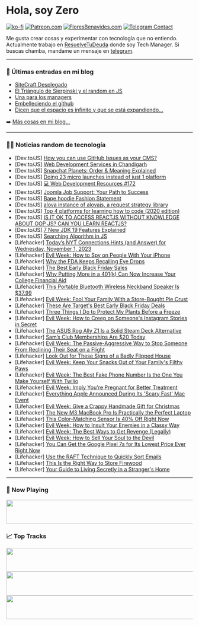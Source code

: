 # Hola, soy Zero

[![ko-fi](https://ko-fi.com/img/githubbutton_sm.svg)](https://ko-fi.com/J3J4N0LUK)
[![Patreon.com](https://img.shields.io/endpoint.svg?url=https%3A%2F%2Fshieldsio-patreon.vercel.app%2Fapi%3Fusername%3Dzerodragon%26type%3Dpatrons&style=for-the-badge)](https://patreon.com/zerodragon)
[![FloresBenavides.com](https://img.shields.io/website?down_message=oops&label=MiBlog&style=for-the-badge&up_message=online&url=https%3A%2F%2Ffloresbenavides.com)](https://floresbenavides.com)
[![Telegram Contact](https://img.shields.io/badge/escr%C3%ADbeme-ZeroDragon-%2326A5E4?style=for-the-badge&logo=telegram)](https://t.me/zerodragon)

Me gusta crear cosas y experimentar con tecnología que no entiendo.
Actualmente trabajo en [ResuelveTuDeuda](http://github.com/resuelve) donde soy Tech Manager.
Si buscas chamba, mandame un mensaje en [telegram](https://t.me/zerodragon).

---

### 📕 Últimas entradas en mi blog
<!-- BLOG-POST-LIST:START -->
- [SiteCraft Desplegado](https://floresbenavides.com/sitecraft-desplegado/)
- [El Triángulo de Sierpinski y el random en JS](https://floresbenavides.com/el-triangulo-de-sierpinski-y-el-random-en-js/)
- [Una para los managers](https://floresbenavides.com/una-para-los-managers/)
- [Embelleciendo el github](https://floresbenavides.com/embelleciendo-el-github/)
- [Dicen que el espacio es infinito y que se está expandiendo…](https://floresbenavides.com/dicen-que-el-espacio-es-infinito-y-que-se-esta-expandiendo/)
<!-- BLOG-POST-LIST:END -->

➡️ [Más cosas en mi blog...](https://floresbenavides.com)

---

### 👨‍💻 Noticias random de tecnología
<!-- TECH-POSTS:START -->
- [Dev.to/JS] [How you can use GitHub Issues as your CMS?](https://dev.to/reeshee/how-you-can-use-github-issues-as-your-cms-9aj)
- [Dev.to/JS] [Web Development Services in Chandigarh](https://dev.to/neptune9362/web-development-services-in-chandigarh-55ca)
- [Dev.to/JS] [Snapchat Planets: Order &amp; Meaning Explained](https://dev.to/thenexttech/snapchat-planets-order-meaning-explained-43ff)
- [Dev.to/JS] [Doing 23 micro launches instead of just 1 platform](https://dev.to/ako61142833/doing-23-micro-launches-instead-of-just-1-platform-1hn8)
- [Dev.to/JS] [💻 Web Development Resources #172](https://dev.to/vincenius/web-development-resources-172-2g1l)
- [Dev.to/JS] [Joomla Job Support: Your Path to Success](https://dev.to/emma02/joomla-job-support-your-path-to-success-4l9a)
- [Dev.to/JS] [Bape hoodie Fashion Statement](https://dev.to/xtremedigits/bape-hoodie-fashion-statement-4ei6)
- [Dev.to/JS] [alova instance of alovajs, a request strategy library](https://dev.to/coderhu/alova-instance-of-alovajs-a-request-strategy-library-1e6k)
- [Dev.to/JS] [Top 4 platforms for learning how to code &lpar;2020 edition&rpar;](https://dev.to/sediak/top-4-platforms-for-learning-how-to-code-2020-edition-4eo1)
- [Dev.to/JS] [IS IT OK TO ACCESS REACTJS WITHOUT KNOWLEDGE ABOUT OOP JS? CAN YOU LEARN REACTJS?](https://dev.to/dinhvankhoideveloper/is-it-ok-to-access-reactjs-without-knowledge-about-oop-js-can-you-learn-reactjs-2g76)
- [Dev.to/JS] [7 New JDK 19 Features Explained](https://dev.to/infiraise/7-new-jdk-19-features-explained-2982)
- [Dev.to/JS] [Searching Algorithm in JS](https://dev.to/delaquash/searching-algorithm-in-js-47kg)
- [Lifehacker] [Today’s NYT Connections Hints &lpar;and Answer&rpar; for Wednesday, November 1, 2023](https://lifehacker.com/nyt-connections-answer-today-november-1-2023-1850976152)
- [Lifehacker] [Evil Week: How to Spy on People With Your iPhone](https://lifehacker.com/evil-week-how-to-spy-on-people-with-your-iphone-1850977875)
- [Lifehacker] [Why the FDA Keeps Recalling Eye Drops](https://lifehacker.com/why-the-fda-keeps-recalling-eye-drops-1850977755)
- [Lifehacker] [The Best Early Black Friday Sales](https://lifehacker.com/what-to-expect-this-black-friday-1850941407)
- [Lifehacker] [Why Putting More in a 401&lpar;k&rpar; Can Now Increase Your College Financial Aid](https://lifehacker.com/new-fafsa-returement-savings-rule-1850976648)
- [Lifehacker] [This Portable Bluetooth Wireless Neckband Speaker Is $37.99](https://lifehacker.com/this-portable-bluetooth-wireless-neckband-speaker-is-3-1850974647)
- [Lifehacker] [Evil Week: Fool Your Family With a Store-Bought Pie Crust](https://lifehacker.com/how-to-fool-your-family-with-a-store-bought-pie-crust-1849764533)
- [Lifehacker] [These Are Target&#39;s Best Early Black Friday Deals](https://lifehacker.com/these-are-targets-best-early-black-friday-deals-1850977262)
- [Lifehacker] [Three Things I Do to Protect My Plants Before a Freeze](https://lifehacker.com/three-things-i-do-to-protect-my-plants-before-a-freeze-1850977175)
- [Lifehacker] [Evil Week: How to Creep on Someone&#39;s Instagram Stories in Secret](https://lifehacker.com/how-to-creep-on-someones-instagram-stories-anonymously-1848794616)
- [Lifehacker] [The ASUS Rog Ally Z1 Is a Solid Steam Deck Alternative](https://lifehacker.com/asus-rog-ally-z1-review-1850976924)
- [Lifehacker] [Sam’s Club Memberships Are $20 Today](https://lifehacker.com/sam-s-club-memberships-are-20-today-1850974737)
- [Lifehacker] [Evil Week: The Passive-Aggressive Way to Stop Someone From Reclining Their Seat on a Flight](https://lifehacker.com/how-to-get-someone-to-stop-reclining-their-seat-on-a-fl-1839467741)
- [Lifehacker] [Look Out for These Signs of a Badly Flipped House](https://lifehacker.com/look-out-for-these-signs-of-a-badly-flipped-house-1850976861)
- [Lifehacker] [Evil Week: Keep Your Snacks Out of Your Family&#39;s Filthy Paws](https://lifehacker.com/evil-week-keep-your-snacks-out-of-your-familys-filthy-1850976695)
- [Lifehacker] [Evil Week: The Best Fake Phone Number Is the One You Make Yourself With Twilio](https://lifehacker.com/how-to-set-up-a-fake-phone-number-1829907777)
- [Lifehacker] [Evil Week: Imply You&#39;re Pregnant for Better Treatment](https://lifehacker.com/evil-week-imply-youre-pregnant-for-better-treatment-1850976678)
- [Lifehacker] [Everything Apple Announced During Its &#39;Scary Fast&#39; Mac Event](https://lifehacker.com/everything-apple-announced-during-its-scary-fast-mac-ev-1850976502)
- [Lifehacker] [Evil Week: Give a Crappy Handmade Gift for Christmas](https://lifehacker.com/give-handmade-gifts-so-people-cant-complain-1845484484)
- [Lifehacker] [The New M3 MacBook Pro Is Practically the Perfect Laptop](https://lifehacker.com/new-m3-macbook-pro-review-1850976188)
- [Lifehacker] [This Color-Matching Sensor Is 40% Off Right Now](https://lifehacker.com/this-color-matching-sensor-is-40-off-right-now-1850974626)
- [Lifehacker] [Evil Week: How to Insult Your Enemies in a Classy Way](https://lifehacker.com/evil-week-how-to-insult-your-enemies-in-a-classy-way-1850950018)
- [Lifehacker] [Evil Week: The Best Ways to Get Revenge &lpar;Legally&rpar;](https://lifehacker.com/evil-week-the-best-ways-to-get-revenge-legally-1850974570)
- [Lifehacker] [Evil Week: How to Sell Your Soul to the Devil](https://lifehacker.com/how-to-sell-your-soul-to-the-devil-1850353292)
- [Lifehacker] [You Can Get the Google Pixel 7a for Its Lowest Price Ever Right Now](https://lifehacker.com/you-can-get-the-google-pixel-7a-for-its-lowest-price-ev-1850974690)
- [Lifehacker] [Use the RAFT Technique to Quickly Sort Emails](https://lifehacker.com/use-the-raft-technique-to-quickly-sort-emails-1850973880)
- [Lifehacker] [This Is the Right Way to Store Firewood](https://lifehacker.com/the-best-way-to-store-firewood-1850972464)
- [Lifehacker] [Your Guide to Living Secretly in a Stranger&#39;s Home](https://lifehacker.com/your-guide-to-living-secretly-in-a-strangers-home-1850409226)<!-- TECH-POSTS:END -->

---

### 🎵 Now Playing
<a href="https://spotify-now-playing-dun.vercel.app/now-playing?open"><img src="https://spotify-now-playing-dun.vercel.app/now-playing" width="540" height="64"></a>

### 📈 Top Tracks
<a href="https://spotify-now-playing-dun.vercel.app/top-tracks?i=1&open"><img src="https://spotify-now-playing-dun.vercel.app/top-tracks?i=1" width="540" height="64"></a>
<a href="https://spotify-now-playing-dun.vercel.app/top-tracks?i=2&open"><img src="https://spotify-now-playing-dun.vercel.app/top-tracks?i=2" width="540" height="64"></a>
<a href="https://spotify-now-playing-dun.vercel.app/top-tracks?i=3&open"><img src="https://spotify-now-playing-dun.vercel.app/top-tracks?i=3" width="540" height="64"></a>
